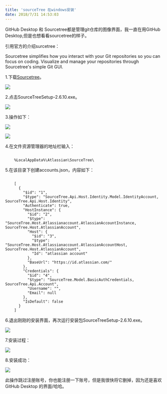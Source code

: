 ```yaml
---
title: 'sourceTree 在windows安装'
date: ‎‎2018/7/31 14:53:03
---
```


GitHub Desktop 和 Sourcetree都是管理git仓库的图像界面，我一直在用GitHub Desktop,但是也想看看sourcetree的样子。

引用官方的介绍surcetree：

Sourcetree simplifies how you interact with your Git repositories so you can focus on coding. Visualize and manage your repositories through Sourcetree's simple Git GUI.

1.下载[Sourcetree](https://www.sourcetreeapp.com/)。

![](../SourceTree/20180731145731.png)

2.点击SourceTreeSetup-2.6.10.exe。

![](../SourceTree/20180731145823.png)

3.操作如下：

![](../SourceTree/20180731150022.png)

![](../SourceTree/20180731150055.png)

4.在文件资源管理器的地址栏输入：

```

	%LocalAppData%\Atlassian\SourceTree\

```

5.在该目录下创建accounts.json，内容如下：

```

	[
	  {
	    "$id": "1",
	    "$type": "SourceTree.Api.Host.Identity.Model.IdentityAccount, SourceTree.Api.Host.Identity",
	    "Authenticate": true,
	    "HostInstance": {
	      "$id": "2",
	      "$type": "SourceTree.Host.Atlassianaccount.AtlassianAccountInstance, SourceTree.Host.AtlassianAccount",
	      "Host": {
	        "$id": "3",
	        "$type": "SourceTree.Host.Atlassianaccount.AtlassianAccountHost, SourceTree.Host.AtlassianAccount",
	        "Id": "atlassian account"
	      },
	      "BaseUrl": "https://id.atlassian.com/"
	    },
	    "Credentials": {
	      "$id": "4",
	      "$type": "SourceTree.Model.BasicAuthCredentials, SourceTree.Api.Account",
	      "Username": "",
	      "Email": null
	    },
	    "IsDefault": false
	  }
	]

```

6.退出刚刚的安装界面，再次运行安装包SourceTreeSetup-2.6.10.exe。

![](../SourceTree/20180731150459.png)

7.安装过程：

![](../SourceTree/create.gif)

8.安装成功：

![](../SourceTree/20180731150709.png)

<div class="tip">
  此操作跳过注册账号，你也能注册一下账号，但是我很快将它删掉，因为还是喜欢GitHub Desktop 的界面/哈哈。
</div>